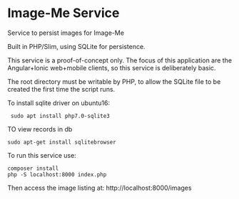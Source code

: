 Image-Me Service
================
Service to persist images for Image-Me

Built in PHP/Slim, using SQLite for persistence.

This service is a proof-of-concept only. The focus of this application are the Angular+Ionic web+mobile clients, so this service is deliberately basic.

The root directory must be writable by PHP, to allow the SQLite file to be created the first time the script runs.

To install sqlite driver on ubuntu16:
```
 sudo apt install php7.0-sqlite3
```
TO view records in db 
```
sudo apt-get install sqlitebrowser
```
To run this service use:
```
composer install
php -S localhost:8000 index.php
```

Then access the image listing at:
http://localhost:8000/images